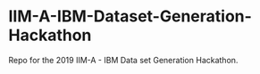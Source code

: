 # IIM-A-IBM-Dataset-Generation-Hackathon
Repo for the 2019 IIM-A - IBM Data set Generation Hackathon. 
 
 
